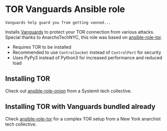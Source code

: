 TOR Vanguards Ansible role
==========================

```
Vanguards help guard you from getting vanned... 
```

Installs [Vanguards](https://github.com/mikeperry-tor/vanguards) to protect your TOR connection from various attacks. Special thanks to AnarchoTechNYC, this role was based on [ansible-role-tor](https://github.com/AnarchoTechNYC/ansible-role-tor).

- Requires TOR to be installed
- Recommended to use `ControlSocket` instead of `ControlPort` for security
- Uses PyPy3 instead of Python3 for increased performance and reduced load

## Installing TOR

Check out [ansible-role-onion](https://github.com/systemli/ansible-role-onion) from a Systemli tech collective.

## Installing TOR with Vanguards bundled already

Check [ansible-role-tor](https://github.com/AnarchoTechNYC/ansible-role-tor) for a complex TOR setup from a New York anarchist tech collective.
